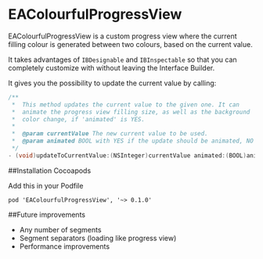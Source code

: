 EAColourfulProgressView
=======================

EAColourfulProgressView is a custom progress view where the current filling colour is generated between two colours, based on the current value.

It takes advantages of `IBDesignable` and `IBInspectable` so that you can completely customize with without leaving the Interface Builder.

It gives you the possibility to update the current value by calling:
```objective-c
/**
 *  This method updates the current value to the given one. It can
 *  animate the progress view filling size, as well as the background
 *  color change, if 'animated' is YES.
 *
 *  @param currentValue The new current value to be used.
 *  @param animated BOOL with YES if the update should be animated, NO otherwise.
 */
- (void)updateToCurrentValue:(NSInteger)currentValue animated:(BOOL)animated;
```

##Installation Cocoapods

Add this in your Podfile
```
pod 'EAColourfulProgressView', '~> 0.1.0'
```

##Future improvements

- Any number of segments
- Segment separators (loading like progress view)
- Performance improvements
